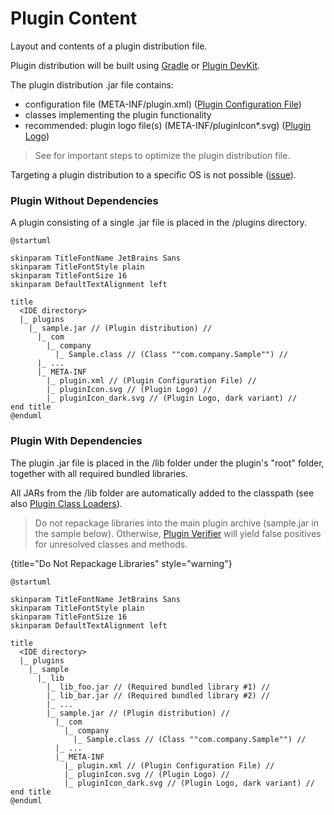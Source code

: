 <!-- Copyright 2000-2024 JetBrains s.r.o. and contributors. Use of this source code is governed by the Apache 2.0 license. -->

# Plugin Content

<link-summary>Layout and contents of a plugin distribution file.</link-summary>

Plugin distribution will be built using [Gradle](tools_gradle_intellij_plugin.md#tasks-buildplugin) or [Plugin DevKit](deploying_theme.md).

The plugin distribution <path>.jar</path> file contains:

- configuration file (<path>META-INF/plugin.xml</path>) ([Plugin Configuration File](plugin_configuration_file.md))
- classes implementing the plugin functionality
- recommended: plugin logo file(s) (<path>META-INF/pluginIcon*.svg</path>) ([Plugin Logo](plugin_icon_file.md))

> See [](plugin_user_experience.md#distribution-size) for important steps to optimize the plugin distribution file.


Targeting a plugin distribution to a specific OS is not possible ([issue](https://youtrack.jetbrains.com/issue/MP-1896)).

### Plugin Without Dependencies

A plugin consisting of a single <path>.jar</path> file is placed in the <path>/plugins</path> directory.

```plantuml
@startuml

skinparam TitleFontName JetBrains Sans
skinparam TitleFontStyle plain
skinparam TitleFontSize 16
skinparam DefaultTextAlignment left

title
  <IDE directory>
  |_ plugins
    |_ sample.jar // (Plugin distribution) //
      |_ com
        |_ company
          |_ Sample.class // (Class ""com.company.Sample"") //
      |_ ...
      |_ META-INF
        |_ plugin.xml // (Plugin Configuration File) //
        |_ pluginIcon.svg // (Plugin Logo) //
        |_ pluginIcon_dark.svg // (Plugin Logo, dark variant) //
end title
@enduml
```

### Plugin With Dependencies

The plugin <path>.jar</path> file is placed in the <path>/lib</path> folder under the plugin's "root" folder, together with all required bundled libraries.

All JARs from the <path>/lib</path> folder are automatically added to the classpath (see also [Plugin Class Loaders](plugin_class_loaders.md)).

> Do not repackage libraries into the main plugin archive (<path>sample.jar</path> in the sample below).
> Otherwise, [Plugin Verifier](verifying_plugin_compatibility.md) will yield false positives for unresolved classes and methods.
>
{title="Do Not Repackage Libraries" style="warning"}

```plantuml
@startuml

skinparam TitleFontName JetBrains Sans
skinparam TitleFontStyle plain
skinparam TitleFontSize 16
skinparam DefaultTextAlignment left

title
  <IDE directory>
  |_ plugins
    |_ sample
      |_ lib
        |_ lib_foo.jar // (Required bundled library #1) //
        |_ lib_bar.jar // (Required bundled library #2) //
        |_ ...
        |_ sample.jar // (Plugin distribution) //
          |_ com
            |_ company
              |_ Sample.class // (Class ""com.company.Sample"") //
          |_ ...
          |_ META-INF
            |_ plugin.xml // (Plugin Configuration File) //
            |_ pluginIcon.svg // (Plugin Logo) //
            |_ pluginIcon_dark.svg // (Plugin Logo, dark variant) //
end title
@enduml
```
